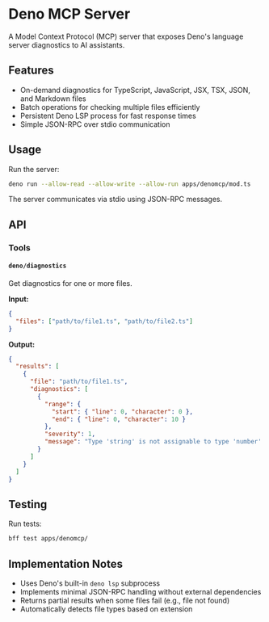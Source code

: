 # Deno MCP Server

A Model Context Protocol (MCP) server that exposes Deno's language server
diagnostics to AI assistants.

## Features

- On-demand diagnostics for TypeScript, JavaScript, JSX, TSX, JSON, and Markdown
  files
- Batch operations for checking multiple files efficiently
- Persistent Deno LSP process for fast response times
- Simple JSON-RPC over stdio communication

## Usage

Run the server:

```bash
deno run --allow-read --allow-write --allow-run apps/denomcp/mod.ts
```

The server communicates via stdio using JSON-RPC messages.

## API

### Tools

#### `deno/diagnostics`

Get diagnostics for one or more files.

**Input:**

```json
{
  "files": ["path/to/file1.ts", "path/to/file2.ts"]
}
```

**Output:**

```json
{
  "results": [
    {
      "file": "path/to/file1.ts",
      "diagnostics": [
        {
          "range": {
            "start": { "line": 0, "character": 0 },
            "end": { "line": 0, "character": 10 }
          },
          "severity": 1,
          "message": "Type 'string' is not assignable to type 'number'."
        }
      ]
    }
  ]
}
```

## Testing

Run tests:

```bash
bff test apps/denomcp/
```

## Implementation Notes

- Uses Deno's built-in `deno lsp` subprocess
- Implements minimal JSON-RPC handling without external dependencies
- Returns partial results when some files fail (e.g., file not found)
- Automatically detects file types based on extension

